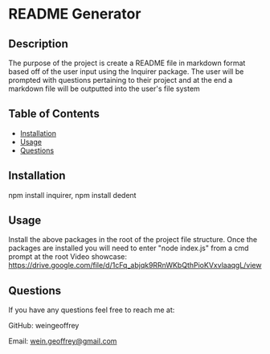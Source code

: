 # README Generator

## Description

The purpose of the project is create a README file in markdown format based off of the user input using the Inquirer package. The user will be prompted with questions pertaining to their project and at the end a markdown file will be outputted into the user's file system

## Table of Contents

* [Installation](#installation)
* [Usage](#usage)
* [Questions](#questions)

## Installation
npm install inquirer, npm install dedent

## Usage
Install the above packages in the root of the project file structure. Once the packages are installed you will need to enter "node index.js" from a cmd prompt at the root
Video showcase: https://drive.google.com/file/d/1cFq_abjqk9RRnWKbQthPioKVxvlaaqgL/view

## Questions

If you have any questions feel free to reach me at:

GitHub: weingeoffrey

Email: wein.geoffrey@gmail.com
